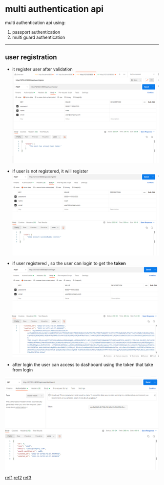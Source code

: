 # multi authentication api

multi authentication api using:
1. passport authentication
2. multi guard authentication

----------------------------------------------------------------
## user registration
- it register user after validation
![validation](./img/valudate.png)
- if user is not registered, it will register
![user registration](./img/reg.png)
- if user  registered , so the user can login to get the __token__
![login](./img/login.png)

- after login the user can access to dashboard using the token that take from login

![dash](img/dashboard.png)

[ref1](https://www.mywebtuts.com/blog/how-to-use-multi-authentication-api-using-laravel-9)
[ref2](https://stackoverflow.com/questions/58644716/laravel-and-passport-getting-sqlstate42s22-column-not-found-1054-unknown-col)
[ref3](https://stackoverflow.com/questions/48715076/laravel-5-5-scopes-definition)